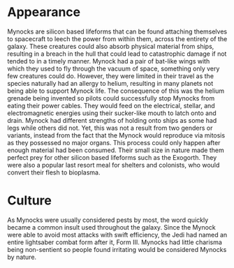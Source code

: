 # Appearance

Mynocks are silicon based lifeforms that can be found attaching themselves to spacecraft to leech the power from within them, across the entirety of the galaxy.
These creatures could also absorb physical material from ships, resulting in a breach in the hull that could lead to catastrophic damage if not tended to in a timely manner.
Mynock had a pair of bat-like wings with which they used to fly through the vacuum of space, something only very few creatures could do.
However, they were limited in their travel as the species naturally had an allergy to helium, resulting in many planets not being able to support Mynock life.
The consequence of this was the helium grenade being invented so pilots could successfully stop Mynocks from eating their power cables.
They would feed on the electrical, stellar, and electromagnetic energies using their sucker-like mouth to latch onto and drain.
Mynock had different strengths of holding onto ships as some had legs while others did not.
Yet, this was not a result from two genders or variants, instead from the fact that the Mynock would reproduce via mitosis as they possessed no major organs.
This process could only happen after enough material had been consumed.
Their small size in nature made them perfect prey for other silicon based lifeforms such as the Exogorth.
They were also a popular last resort meal for shelters and colonists, who would convert their flesh to bioplasma.

# Culture

As Mynocks were usually considered pests by most, the word quickly became a common insult used throughout the galaxy.
Since the Mynock were able to avoid most attacks with swift efficiency, the Jedi had named an entire lightsaber combat form after it, Form III.
Mynocks had little charisma being non-sentient so people found irritating would be considered Mynocks by nature.
